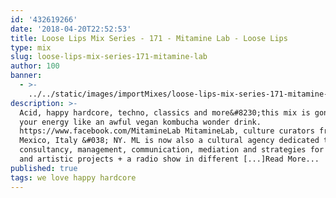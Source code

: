 ```yaml
---
id: '432619266'
date: '2018-04-20T22:52:53'
title: Loose Lips Mix Series - 171 - Mitamine Lab - Loose Lips
type: mix
slug: loose-lips-mix-series-171-mitamine-lab
author: 100
banner:
  - >-
    ../../static/images/importMixes/loose-lips-mix-series-171-mitamine-lab/image3109.jpeg
description: >-
  Acid, happy hardcore, techno, classics and more&#8230;this mix is gonna boost
  your energy like an awful vegan kombucha wonder drink.
  https://www.facebook.com/MitamineLab MitamineLab, culture curators from
  Mexico, Italy &#038; NY. ML is now also a cultural agency dedicated to
  consultancy, management, communication, mediation and strategies for cultural
  and artistic projects + a radio show in different [...]Read More...
published: true
tags: we love happy hardcore
---
```

